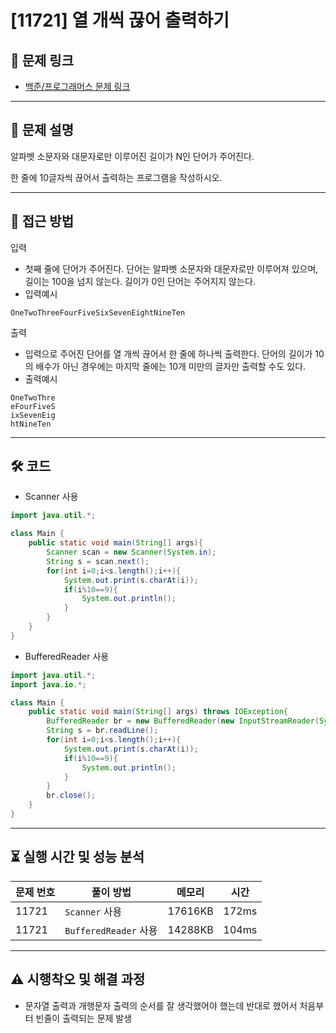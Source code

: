 # [11721] 열 개씩 끊어 출력하기

## 📌 문제 링크
- [백준/프로그래머스 문제 링크](https://www.acmicpc.net/problem/11721)

---

## 📖 문제 설명
알파벳 소문자와 대문자로만 이루어진 길이가 N인 단어가 주어진다.

한 줄에 10글자씩 끊어서 출력하는 프로그램을 작성하시오.

---

## 🚀 접근 방법
입력
- 첫째 줄에 단어가 주어진다. 단어는 알파벳 소문자와 대문자로만 이루어져 있으며, 길이는 100을 넘지 않는다. 길이가 0인 단어는 주어지지 않는다.
- 입력예시
```
OneTwoThreeFourFiveSixSevenEightNineTen
```

출력
- 입력으로 주어진 단어를 열 개씩 끊어서 한 줄에 하나씩 출력한다. 단어의 길이가 10의 배수가 아닌 경우에는 마지막 줄에는 10개 미만의 글자만 출력할 수도 있다.
- 출력예시
```
OneTwoThre
eFourFiveS
ixSevenEig
htNineTen
```

---

## 🛠 코드

- Scanner 사용
```java
import java.util.*;

class Main {
    public static void main(String[] args){
        Scanner scan = new Scanner(System.in);
        String s = scan.next();
        for(int i=0;i<s.length();i++){
            System.out.print(s.charAt(i));
            if(i%10==9){
                System.out.println();
            }    
        }
    }
}
```

- BufferedReader 사용
```java
import java.util.*;
import java.io.*;

class Main {
    public static void main(String[] args) throws IOException{
        BufferedReader br = new BufferedReader(new InputStreamReader(System.in));
        String s = br.readLine();
        for(int i=0;i<s.length();i++){
            System.out.print(s.charAt(i));
            if(i%10==9){
                System.out.println();
            }
        }
        br.close();
    }
}
```

---

## ⏳ 실행 시간 및 성능 분석

| 문제 번호 | 풀이 방법                 | 메모리 | 시간 |
|------------|---------------------------|----------------|--------------|
| 11721          | `Scanner` 사용 | 17616KB           | 172ms         |
| 11721          | `BufferedReader` 사용 | 14288KB           | 104ms         |

---

## ⚠️ 시행착오 및 해결 과정
- 문자열 출력과 개행문자 출력의 순서를 잘 생각했어야 했는데 반대로 했어서 처음부터 빈줄이 출력되는 문제 발생
